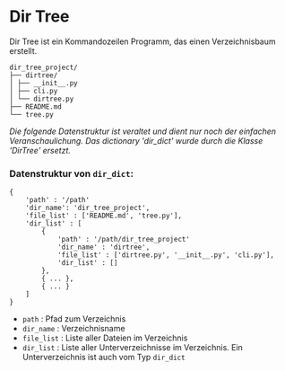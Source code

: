 # Dir Tree
Dir Tree ist ein Kommandozeilen Programm, das einen Verzeichnisbaum erstellt.

```
dir_tree_project/
├── dirtree/
│ ├── __init__.py
│ ├── cli.py
│ └── dirtree.py
├── README.md
└── tree.py
```

*Die folgende Datenstruktur ist veraltet und dient nur noch der einfachen Veranschaulichung.*
*Das dictionary 'dir_dict' wurde durch die Klasse 'DirTree' ersetzt.*

### Datenstruktur von `dir_dict`:
```
{
    'path' : '/path'
    'dir_name': 'dir_tree_project',
    'file_list' : ['README.md', 'tree.py'],
    'dir_list' : [
        {
            'path' : '/path/dir_tree_project'
            'dir_name' : 'dirtree',
            'file_list' : ['dirtree.py', '__init__.py', 'cli.py'],
            'dir_list' : []
        },
        { ... },
        { ... }
    ]
}
```

- `path` : Pfad zum Verzeichnis
- `dir_name` : Verzeichnisname
- `file_list` : Liste aller Dateien im Verzeichnis
- `dir_list` : Liste aller Unterverzeichnisse im Verzeichnis. Ein Unterverzeichnis ist auch vom Typ `dir_dict`